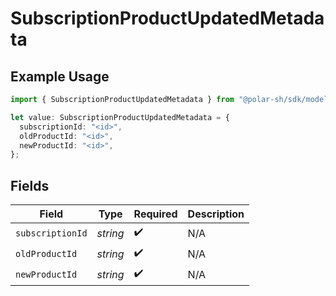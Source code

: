 # SubscriptionProductUpdatedMetadata

## Example Usage

```typescript
import { SubscriptionProductUpdatedMetadata } from "@polar-sh/sdk/models/components/subscriptionproductupdatedmetadata.js";

let value: SubscriptionProductUpdatedMetadata = {
  subscriptionId: "<id>",
  oldProductId: "<id>",
  newProductId: "<id>",
};
```

## Fields

| Field              | Type               | Required           | Description        |
| ------------------ | ------------------ | ------------------ | ------------------ |
| `subscriptionId`   | *string*           | :heavy_check_mark: | N/A                |
| `oldProductId`     | *string*           | :heavy_check_mark: | N/A                |
| `newProductId`     | *string*           | :heavy_check_mark: | N/A                |